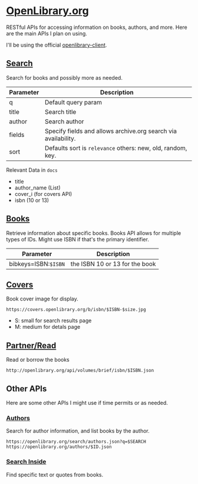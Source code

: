 # [OpenLibrary.org](https://openlibrary.org/developers/api)

RESTful APIs for accessing information on books, authors, and more. Here are the main APIs I plan on using.

I'll be using the official [openlibrary-client](https://github.com/internetarchive/openlibrary-client).

## [Search](https://openlibrary.org/dev/docs/api/search)

Search for books and possibly more as needed.

| Parameter | Description |
|-----------|-------------|
| q | Default query param |
| title | Search title |
| author | Search author |
| fields | Specify fields and allows archive.org search via availability. |
| sort | Defaults sort is `relevance` others: new, old, random, key. |

Relevant Data in `docs`
* title
* author_name (List)
* cover_i (for covers API)
* isbn (10 or 13)


## [Books](https://openlibrary.org/dev/docs/api/books)

Retrieve information about specific books. Books API allows for multiple types of IDs. Might use ISBN if that's the primary identifier.

| Parameter | Description |
|-----------|-------------|
| bibkeys=ISBN:`$ISBN` | the ISBN 10 or 13 for the book |

## [Covers](https://openlibrary.org/dev/docs/api/covers)

Book cover image for display.

`https://covers.openlibrary.org/b/isbn/$ISBN-$size.jpg`

* S: small for search results page
* M: medium for detals page

## [Partner/Read](https://openlibrary.org/dev/docs/api/read)

Read or borrow the books

`http://openlibrary.org/api/volumes/brief/isbn/$ISBN.json`

## Other APIs

Here are some other APIs I might use if time permits or as needed.

### [Authors](https://openlibrary.org/dev/docs/api/authors)

Search for author information, and list books by the author.

`https://openlibrary.org/search/authors.json?q=$SEARCH`
`https://openlibrary.org/authors/$ID.json`

### [Search Inside](https://openlibrary.org/dev/docs/api/search_inside)

Find specific text or quotes from books.